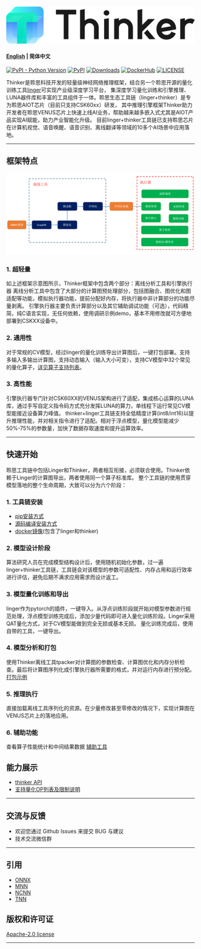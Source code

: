 ![thinker_logo](thinker/docs/images/Thinker_logo.png)
#### [English](./README_EH.md) | 简体中文

[![PyPI - Python Version](https://img.shields.io/pypi/pyversions/thinker.svg)](https://pypi.org/project/thinker)
[![PyPI](https://badge.fury.io/py/thinker.svg)](https://badge.fury.io/py/thinker)
[![Downloads](https://pepy.tech/badge/thinker)](https://pepy.tech/project/thinker)
[![DockerHub](https://img.shields.io/docker/pulls/thinker/thinker-cpu.svg)](https://hub.docker.com/r/thinker/thinker-cpu)
[![LICENSE](https://img.shields.io/github/license/thinker-ai/thinker.svg?style=flat-square)](https://github.com/LISTENAI/thinker/blob/main/LICENSE)

Thinker是聆思科技开发的轻量级神经网络推理框架，结合另一个聆思开源的量化训练工具[linger](https://github.com/LISTENAI/linger)可实现产业级深度学习平台，
集深度学习量化训练和引擎推理、LUNA器件库和丰富的工具组件于一体。聆思生态工具链（linger+thinker）是专为聆思AIOT芯片（目前只支持CSK60xx）研发，
其中推理引擎框架Thinker助力开发者在聆思VENUS芯片上快速上线AI业务，帮助越来越多嵌入式尤其是AIOT产品实现AI赋能，助力产业智能化升级。
目前linger+thinker工具链已支持聆思芯片在计算机视觉、语音唤醒、语音识别、离线翻译等领域的10多个AI场景中应用落地。
***
## 框架特点
![thinker/docs/images/struct.png](thinker/docs/images/struct-CH.png)
### 1. 超轻量
如上述框架示意图所示，Thinker框架中包含两个部分：离线分析工具和引擎执行器
离线分析工具中包含了大部分的计算图预处理部分，包括图融合、图优化和图适配等功能，模拟执行器功能，提前分配好内存，将执行器中非计算部分的功能尽量剥离。
引擎执行器主要负责计算部分以及其它辅助调试功能（可选），代码精简，纯C语言实现，无任何依赖，使用调研示例demo，基本不用修改就可方便地部署到CSKXX设备中。

### 2. 通用性
对于常规的CV模型，经过linger的量化训练导出计算图后，一键打包部署。支持多输入多输出计算图，支持动态输入（输入大小可变），支持CV模型中32个常见的量化算子，[详见算子支持列表](./thinker/docs/support_quant_ops.md)。

### 3. 高性能
引擎执行器专门针对CSK60XX的VENUS架构进行了适配，集成核心运算的LUNA库，通过手写自定义指令码方式充分发挥LUNA的算力，单线程下运行常见CV模型能接近设备算力峰值。
thinker+linger工具链支持全低精度计算(int8/int16)以提升推理性能，并对相关指令进行了适配。相对于浮点模型，量化模型能减少50%-75%的参数量，加快了数据存取速度和提升运算效率。
***

## 快速开始
聆思工具链中包括Linger和Thinker，两者相互衔接，必须联合使用。Thinker依赖于Linger的计算图导出，两者使用同一个算子标准库。
整个工具链的使用贯穿模型落地的整个生命周期，大致可以分为六个阶段：
### 1. 工具链安装
- [pip安装方式](./thinker/docs/thinker_environment.md)
- [源码编译安装方式](./thinker/docs/thinker_build.md)
- [docker镜像](./thinker/docs/thinker_docker.md)(包含了linger和thinker)
### 2. 模型设计阶段
  算法研究人员在完成模型结构设计后，使用随机初始化参数，过一遍linger+thinker工具链，工具链会对该模型的参数可适配性、内存占用和运行效率进行评估，避免后期不满求应用需求而设计返工。
  
### 3. 模型量化训练和导出
  linger作为pytorch的插件，一键导入。从浮点训练阶段就开始对模型参数进行规范处理，浮点模型训练完成后，添加少量代码即可进入量化训练阶段。Linger采用QAT量化方式，对于CV模型能做到完全无损或基本无损。
  量化训练完成后，使用自带的工具，一键导出。

### 4. 模型分析和打包
  使用Thinker离线工具tpacker对计算图的参数检查、计算图优化和内存分析检查。最后将计算图序列化成引擎执行器所需要的格式，并对运行内存进行预分配。
  [打包示例](./thinker/docs/thinker_packer.md)

### 5. 推理执行
  直接加载离线工具序列化的资源。在少量修改甚至零修改的情况下，实现计算图在VENUS芯片上的落地应用。

### 6. 辅助功能
  查看算子性能统计和中间结果数据
  [辅助工具](./thinker/docs/thinker_performance.md)

## 能力展示
* [thinker API](./thinker/docs/thinker_api.md)
* [支持量化OP列表及限制说明](./thinker/docs/support_quant_ops.md)
***  

## 交流与反馈
- 欢迎您通过 Github Issues 来提交 BUG 与建议
- 技术交流微信群
***

## 引用
- [ONNX](https://github.com/onnx/onnx)
- [MNN](https://github.com/alibaba/MNN)
- [NCNN](https://github.com/Tencent/ncnn)
- [TNN](https://github.com/Tencent/TNN)


## 版权和许可证
[Apache-2.0 license](LICENSE)
***